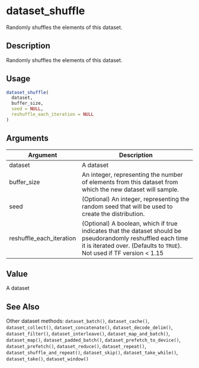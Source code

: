 # dataset_shuffle


Randomly shuffles the elements of this dataset.




## Description

Randomly shuffles the elements of this dataset.





## Usage
```r
dataset_shuffle(
  dataset,
  buffer_size,
  seed = NULL,
  reshuffle_each_iteration = NULL
)
```




## Arguments


Argument      |Description
------------- |----------------
dataset | A dataset
buffer_size | An integer, representing the number of elements from this dataset from which the new dataset will sample.
seed | (Optional) An integer, representing the random seed that will be used to create the distribution.
reshuffle_each_iteration | (Optional) A boolean, which if true indicates that the dataset should be pseudorandomly reshuffled each time it is iterated over. (Defaults to ``TRUE``). Not used if TF version < 1.15





## Value

A dataset






## See Also

Other dataset methods: 
`dataset_batch()`,
`dataset_cache()`,
`dataset_collect()`,
`dataset_concatenate()`,
`dataset_decode_delim()`,
`dataset_filter()`,
`dataset_interleave()`,
`dataset_map_and_batch()`,
`dataset_map()`,
`dataset_padded_batch()`,
`dataset_prefetch_to_device()`,
`dataset_prefetch()`,
`dataset_reduce()`,
`dataset_repeat()`,
`dataset_shuffle_and_repeat()`,
`dataset_skip()`,
`dataset_take_while()`,
`dataset_take()`,
`dataset_window()`



